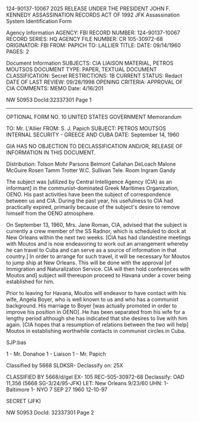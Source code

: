 124-90137-10067
2025 RELEASE UNDER THE PRESIDENT JOHN F. KENNEDY ASSASSINATION RECORDS ACT OF 1992
JFK Assassination System
Identification Form

Agency Information
AGENCY: FBI
RECORD NUMBER: 124-90137-10067
RECORD SERIES: HQ
AGENCY FILE NUMBER: CR 105-30972-68
ORIGINATOR: FBI
FROM: PAPICH
TO: LALLIER
TITLE:
DATE: 09/14/1960
PAGES: 2

Document Information
SUBJECTS: CIA LIAISON MATERIAL, PETROS MOUTSOS
DOCUMENT TYPE: PAPER, TEXTUAL DOCUMENT
CLASSIFICATION: Secret
RESTRICTIONS: 1B
CURRENT STATUS: Redact
DATE OF LAST REVIEW: 09/28/1998
OPENING CRITERIA: APPROVAL OF CIA
COMMENTS: MEMO
Date: 4/16/201

NW 50953 DocId:32337301 Page 1

---

OPTIONAL FORM NO. 10
UNITED STATES GOVERNMENT
Memorandum

TO: Mr. L'Allier
FROM: S. J. Papich
SUBJECT: PETROS MOUTSOS
INTERNAL SECURITY - GREECE AND CUBA
DATE: September 14, 1960

GIA HAS NO OBJECTION TO DECLASSIFICATION AND/OR, RELEASE OF INFORMATION IN THIS DOCUMENT.

Distribution:
Tolson
Mohr
Parsons
Belmont
Callahan
DeLoach
Malone
McGuire
Rosen
Tamm
Trotter
W.C. Sullivan
Tele. Room
Ingram
Gandy

The subject was [utilized by Central Intelligence Agency (CIA) as an informant] in the communist-dominated Greek Maritimes Organization, OENO. His past activities have been the subject of correspondence between us and CIA. During the past year, his usefulness to CIA had practically expired, primarily because of the subject's desire to remove himself from the OENO atmosphere.

On September 13, 1960, Mrs. Jane Roman, CIA, advised that the subject is currently a crew member of the SS Radnor, which is scheduled to dock at New Orleans within the next two weeks. [CIA has had clandestine meetings with Moutos and is now endeavoring to work out an arrangement whereby he can travel to Cuba and can serve as a source of information in that country.] In order to arrange for such travel, it will be necessary for Moutos to jump ship at New Orleans. This will be done with the approval [of Immigration and Naturalization Service. CIA will then hold conferences with Moutos and] subject will thereupon proceed to Havana under a cover being established for him.

Prior to leaving for Havana, Moutos will endeavor to have contact with his wife, Angela Boyer, who is well known to us and who has a communist background. His marriage to Boyer [was actually promoted in order to improve his position in OENO]. He has been separated from his wife for a lengthy period although she has indicated that she desires to live with him again. [CIA hopes that a resumption of relations between the two will help] Moutos in establishing worthwhile contacts in communist circles in Cuba.

SJP:bas

1 - Mr. Donahoe
1 - Liaison
1 - Mr. Papich

Classified by 5668 SLDKSR-
Declassify on: 25X

CLASSIFIED BY 5668/d/gel
EX- 105
REC-505-30972-68
Declassify: OAD 11,356
(5668 SG-3/24/95-JFK)
LET: New Orleans
9/23/60
UHN:
1- Baltimore
1- NYO
7 SEP 27 1960
12-10-97

SECRET (JFK)

NW 50953 DocId: 32337301 Page 2
